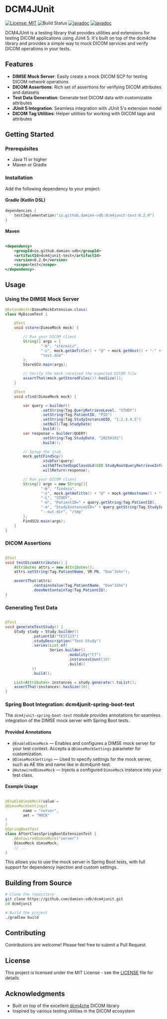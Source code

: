 # DCM4JUnit

[![License: MIT](https://img.shields.io/badge/License-MIT-yellow.svg)](https://opensource.org/licenses/MIT)
![Build Status](https://github.com/damien-vdb/dcm4junit/actions/workflows/build.yml/badge.svg?branch=main)
[![javadoc](https://javadoc.io/badge2/io.github.damien-vdb/dcm4junit-test/javadoc.svg?color=blue&label=javadoc%20dcm4junit-test)](https://javadoc.io/doc/io.github.damien-vdb/dcm4junit-test)
[![javadoc](https://javadoc.io/badge2/io.github.damien-vdb/dcm4junit-spring-boot-test/javadoc.svg?color=blue&label=javadoc%20dcm4junit-spring-boot-test)](https://javadoc.io/doc/io.github.damien-vdb/dcm4junit-spring-boot-test)

DCM4JUnit is a testing library that provides utilities and extensions for testing DICOM applications using JUnit 5. It's
built on top of the dcm4che library and provides a simple way to mock DICOM services and verify DICOM operations in your
tests.

## Features

- **DIMSE Mock Server**: Easily create a mock DICOM SCP for testing DICOM network operations
- **DICOM Assertions**: Rich set of assertions for verifying DICOM attributes and datasets
- **Test Data Generation**: Generate test DICOM data with customizable attributes
- **JUnit 5 Integration**: Seamless integration with JUnit 5's extension model
- **DICOM Tag Utilities**: Helper utilities for working with DICOM tags and attributes

## Getting Started

### Prerequisites

- Java 11 or higher
- Maven or Gradle

### Installation

Add the following dependency to your project:

#### Gradle (Kotlin DSL)

```kotlin
dependencies {
    testImplementation("io.github.damien-vdb:dcm4junit-test:0.2.0")
}
```

#### Maven

```xml

<dependency>
    <groupId>io.github.damien-vdb</groupId>
    <artifactId>dcm4junit-test</artifactId>
    <version>0.2.0</version>
    <scope>test</scope>
</dependency>
```

## Usage

### Using the DIMSE Mock Server

```java
@ExtendWith(DimseMockExtension.class)
class MyDicomTest {

    @Test
    void cstore(DimseMock mock) {

        // Run your DICOM client
        String[] args = {
                "-b", "storescu",
                "-c", mock.getAeTitle() + "@" + mock.getHost() + ":" + mock.getPort(),
                "test.dcm"
        };
        StoreSCU.main(args);

        // Verify the mock received the expected DICOM file
        assertThat(mock.getStoredFiles()).hasSize(1);
    }

    @Test
    void cfind(DimseMock mock) {

        var query = builder()
                .setString(Tag.QueryRetrieveLevel, "STUDY")
                .setString(Tag.PatientID, "PID")
                .setString(Tag.StudyInstanceUID, "1.2.3.4.5")
                .setNull(Tag.StudyDate)
                .build();
        var response = builder(QUERY)
                .setString(Tag.StudyDate, "20250101")
                .build();

        // Setup the stub
        mock.getCFindScp()
                .stubFor(query)
                .withAffectedSopClassUid(UID.StudyRootQueryRetrieveInformationModelFind)
                .willReturn(response);

        // Run your DICOM client
        String[] args = new String[]{
                "-b", "findscu",
                "-c", mock.getAeTitle() + "@" + mock.getHostname() + ":" + mock.getPort(),
                "-L", "STUDY",
                "-m", "PatientID=" + query.getString(Tag.PatientID),
                "-m", "StudyInstanceUID=" + query.getString(Tag.StudyInstanceUID),
                "--out-dir", "/tmp"
        };
        FindSCU.main(args);
    }
}
```

### DICOM Assertions

```java

@Test
void testDicomAttributes() {
    Attributes attrs = new Attributes();
    attrs.setString(Tag.PatientName, VR.PN, "Doe^John");

    assertThat(attrs)
            .containsValue(Tag.PatientName, "Doe^John")
            .doesNotContainTag(Tag.PatientID);
}
```

### Generating Test Data

```java

@Test
void generateTestStudy() {
    Study study = Study.builder()
            .patientId("TEST123")
            .studyDescription("Test Study")
            .series(List.of(
                    Series.builder()
                            .modality("CT")
                            .instancesCount(10)
                            .build()
            ))
            .build();

    List<Attributes> instances = study.generate().toList();
    assertThat(instances).hasSize(10);
}
```

### Spring Boot Integration: dcm4junit-spring-boot-test

The `dcm4junit-spring-boot-test` module provides annotations for seamless integration of the DIMSE mock server with
Spring Boot tests.

#### Provided Annotations

- `@EnableDimseMock` — Enables and configures a DIMSE mock server for your test context. Accepts a `@DimseMockSettings`
  parameter for customization.
- `@DimseMockSettings` — Used to specify settings for the mock server, such as AE title and name like in dcm4junit-test.
- `@AutowiredDimseMock` — Injects a configured `DimseMock` instance into your test class.

#### Example Usage

```java

@EnableDimseMock(value =
@DimseMockSettings(
        name = "server",
        aet = "MOCK"
)
)
@SpringBootTest
class AfterClassSpringBootExtensionTest {
    @AutowiredDimseMock("server")
    DimseMock dimseMock;
    // ...
}
```

This allows you to use the mock server in Spring Boot tests, with full support for dependency injection and custom
settings.

## Building from Source

```bash
# Clone the repository
git clone https://github.com/damien-vdb/dcm4junit.git
cd dcm4junit

# Build the project
./gradlew build
```

## Contributing

Contributions are welcome! Please feel free to submit a Pull Request.

## License

This project is licensed under the MIT License - see the [LICENSE](LICENSE) file for details.

## Acknowledgments

- Built on top of the excellent [dcm4che](https://www.dcm4che.org/) DICOM library
- Inspired by various testing utilities in the DICOM ecosystem
